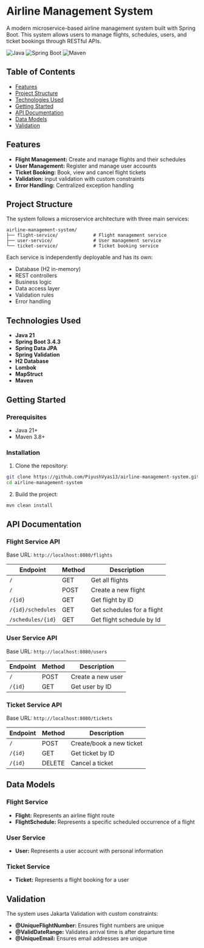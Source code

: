 # Airline Management System

A modern microservice-based airline management system built with Spring Boot. This system allows users to manage flights, schedules, users, and ticket bookings through RESTful APIs.

![Java](https://img.shields.io/badge/Java-21-orange)
![Spring Boot](https://img.shields.io/badge/Spring%20Boot-3.4.3-green)
![Maven](https://img.shields.io/badge/Maven-3.8.1-blue)

## Table of Contents

- [Features](#features)
- [Project Structure](#project-structure)
- [Technologies Used](#technologies-used)
- [Getting Started](#getting-started)
- [API Documentation](#api-documentation)
- [Data Models](#data-models)
- [Validation](#validation)


## Features

- **Flight Management:** Create and manage flights and their schedules
- **User Management:** Register and manage user accounts
- **Ticket Booking:** Book, view and cancel flight tickets
- **Validation:**  input validation with custom constraints
- **Error Handling:** Centralized exception handling

## Project Structure

The system follows a microservice architecture with three main services:

```
airline-management-system/
├── flight-service/             # Flight management service
├── user-service/               # User management service
└── ticket-service/             # Ticket booking service
```

Each service is independently deployable and has its own:
- Database (H2 in-memory)
- REST controllers
- Business logic
- Data access layer
- Validation rules
- Error handling

## Technologies Used

- **Java 21**
- **Spring Boot 3.4.3**
- **Spring Data JPA**
- **Spring Validation**
- **H2 Database**
- **Lombok**
- **MapStruct**
- **Maven**

## Getting Started

### Prerequisites

- Java 21+
- Maven 3.8+

### Installation

1. Clone the repository:

```bash
git clone https://github.com/PiyushVyas13/airline-management-system.git
cd airline-management-system
```

2. Build the project:

```bash
mvn clean install
```

## API Documentation

### Flight Service API

Base URL: `http://localhost:8080/flights`

| Endpoint | Method | Description |
|----------|--------|-------------|
| `/` | GET | Get all flights |
| `/` | POST | Create a new flight |
| `/{id}` | GET | Get flight by ID |
| `/{id}/schedules` | GET | Get schedules for a flight |
| `/schedules/{id}` | GET | Get flight schedule by Id |


### User Service API

Base URL: `http://localhost:8080/users`

| Endpoint | Method | Description |
|----------|--------|-------------|
| `/` | POST | Create a new user |
| `/{id}` | GET | Get user by ID |

### Ticket Service API

Base URL: `http://localhost:8080/tickets`

| Endpoint | Method | Description |
|----------|--------|-------------|
| `/` | POST | Create/book a new ticket |
| `/{id}` | GET | Get ticket by ID |
| `/{id}` | DELETE | Cancel a ticket |


## Data Models

### Flight Service

- **Flight:** Represents an airline flight route
- **FlightSchedule:** Represents a specific scheduled occurrence of a flight

### User Service

- **User:** Represents a user account with personal information

### Ticket Service

- **Ticket:** Represents a flight booking for a user

## Validation

The system uses Jakarta Validation with custom constraints:

- **@UniqueFlightNumber:** Ensures flight numbers are unique
- **@ValidDateRange:** Validates arrival time is after departure time
- **@UniqueEmail:** Ensures email addresses are unique

